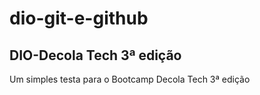 ﻿# dio-git-e-github
 
 ## DIO-Decola Tech 3ª edição
Um simples testa para o Bootcamp Decola Tech 3ª edição
